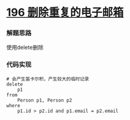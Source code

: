 # [196 删除重复的电子邮箱](https://leetcode.cn/problems/delete-duplicate-emails/)

### 解题思路

使用delete删除

### 代码实现

```mysql
# 会产生笛卡尔积，产生较大的临时记录
delete
	p1
from
	Person p1, Person p2
where
	p1.id > p2.id and p1.email = p2.email


```

